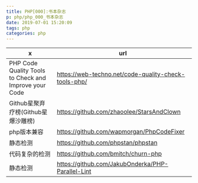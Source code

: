 ```yaml
---
title: PHP[000]:书本杂志
p: php/php_000_书本杂志
date: 2019-07-01 15:20:09
tags: php
categories: php 
---
```


| x                                                     | url                                                  |
|-------------------------------------------------------|------------------------------------------------------|
| PHP Code Quality Tools to Check and Improve your Code | https://web-techno.net/code-quality-check-tools-php/ |
| Github星聚弃疗榜(Github星爆沙雕榜)                    | https://github.com/zhaoolee/StarsAndClown            |
| php版本兼容                                           | https://github.com/wapmorgan/PhpCodeFixer            |
| 静态检测                                              | https://github.com/phpstan/phpstan                   |
| 代码复杂的检测                                        | https://github.com/bmitch/churn-php                  |
| 静态检测                                              | https://github.com/JakubOnderka/PHP-Parallel-Lint    |
